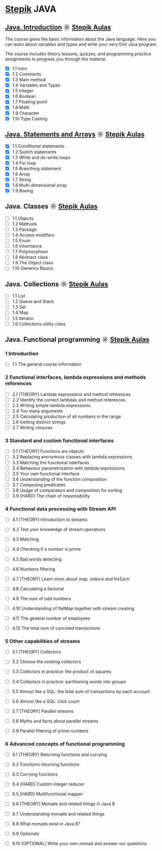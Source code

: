 # [Stepik](https://stepik.org/) JAVA

## [Java. Introduction](https://github.com/kakanew/Stepik_JAVA/tree/master/Stepik_Java_Introduction) ☼ [Stepik Aulas](https://stepik.org/course/6858)

The course gives the basic information about the Java language. Here you can learn about variables and types and write your very first Java program.

The course includes theory lessons, quizzes, and programming practice assignments to progress you through the material.

- [x] 1.1 Intro
- [x] 1.2 Comments
- [x] 1.3 Main method
- [x] 1.4 Variables and Types
- [x] 1.5 Integer
- [x] 1.6 Boolean
- [x] 1.7 Floating-point
- [x] 1.8 Math
- [x] 1.9 Character
- [x] 1.10 Type Casting

## [Java. Statements and Arrays](https://github.com/kakanew/Stepik_JAVA/tree/master/Stepik_Java_Statements_and_Arrays) ☼ [Stepik Aulas](https://stepik.org/course/6859)

- [x] 1.1 Conditional statements
- [x] 1.2 Switch statements
- [x] 1.3 While and do-while loops
- [x] 1.4 For loop
- [x] 1.5 Branching statement
- [x] 1.6 Array
- [x] 1.7 String
- [x] 1.8 Multi-dimensional array
- [x] 1.9 Boxing

## Java. Classes ☼ [Stepik Aulas](https://stepik.org/course/6864)

- [ ] 1.1 Objects
- [ ] 1.2 Methods
- [ ] 1.3 Package
- [ ] 1.4 Access modifiers
- [ ] 1.5 Enum
- [ ] 1.6 Inheritance
- [ ] 1.7 Polymorphism
- [ ] 1.8 Abstract class
- [ ] 1.9 The Object class
- [ ] 1.10 Generics Basics

## Java. Collections ☼ [Stepik Aulas](https://stepik.org/course/6860)

- [ ] 1.1 List
- [ ] 1.2 Queue and Stack
- [ ] 1.3 Set
- [ ] 1.4 Map
- [ ] 1.5 Iterator
- [ ] 1.6 Collections utility class

## Java. Functional programming ☼ [Stepik Aulas](https://stepik.org/course/1595)

### 1  Introduction

- [ ] 1.1  The general course information

### 2  Functional interfaces, lambda expressions and methods references

- [ ] 2.1  [THEORY] Lambda expressions and method references
- [ ] 2.2  Identify the correct lambdas and method references
- [ ] 2.3  Writing simple lambda expressions
- [ ] 2.4  Too many arguments
- [ ] 2.5  Calculating production of all numbers in the range
- [ ] 2.6  Getting distinct strings
- [ ] 2.7  Writing closures

### 3  Standard and custom functional interfaces

- [ ] 3.1  [THEORY] Functions are objects
- [ ] 3.2  Replacing anonymous classes with lambda expressions
- [ ] 3.3  Matching the functional interfaces
- [ ] 3.4  Behaviour parametrization with lambda expressions
- [ ] 3.5  Your own functional interface
- [ ] 3.6  Understanding of the function composition
- [ ] 3.7  Composing predicates
- [ ] 3.8  Usage of comparators and composition for sorting
- [ ] 3.9  [HARD] The chain of responsibility

### 4  Functional data processing with Stream API

- [ ] 4.1  [THEORY] Introduction to streams
- [ ] 4.2  Test your knowledge of stream operations

- [ ] 4.3  Matching

- [ ] 4.4  Checking if a number is prime

- [ ] 4.5  Bad words detecting

- [ ] 4.6  Numbers filtering

- [ ] 4.7  [THEORY] Learn more about map, reduce and forEach

- [ ] 4.8  Calculating a factorial

- [ ] 4.9  The sum of odd numbers

- [ ] 4.10  Understanding of flatMap together with stream creating

- [ ] 4.11  The ﻿general number of employees

- [ ] 4.12  The total sum of canceled transactions

### 5  Other capabilities of streams

- [ ] 5.1  [THEORY] Collectors
- [ ] 5.2  Choose the existing collectors

- [ ] 5.3  Collectors in practice: the product of squares

- [ ] 5.4  Collectors in practice: partitioning words into groups

- [ ] 5.5  Almost like a SQL: the total sum of transactions by each account

- [ ] 5.6  Almost like a SQL: click count

- [ ] 5.7  [THEORY] Parallel streams

- [ ] 5.8  Myths and facts about parallel streams

- [ ] 5.9  Parallel filtering of prime numbers

### 6  Advanced concepts of functional programming

- [ ] 6.1  [THEORY] Returning functions and currying

- [ ] 6.2  Functions returning functions

- [ ] 6.3  Currying functions

- [ ] 6.4  [HARD] Custom integer reducer

- [ ] 6.5  [HARD] Multifunctional mapper
- [ ] 6.6  [THEORY] Monads and related things in Java 8

- [ ] 6.7  Understanding monads and related things

- [ ] 6.8  What monads exist in Java 8?

- [ ] 6.9  Optionals

- [ ] 6.10 [OPTIONAL] Write your own monad and answer our questions